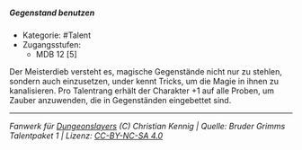 <!---
Dies ist ein Fanwerk für DUNGEONSLAYERS (C) von Christian Kennig

Quellen:      [Bruder Grimms Talentpaket 1](https://www.f-space.de/ds4/downloads.html)
              [Talentbeschreibungen](https://www.f-space.de/ds4/tools-talentcards.html)
License:      [CC-BY-NC-SA 4.0](https://creativecommons.org/licenses/by-nc-sa/4.0/deed.de)
Richtlinien:  [Fanwerkrichtlinien](https://www.dungeonslayers.net/fanwerk-richtlinien/)
Autor:        Zauberlehrling
-->

  
##### Gegenstand benutzen  
- Kategorie: #Talent  
- Zugangsstufen:  
  - MDB 12 [5]  

Der Meisterdieb versteht es, magische Gegenstände nicht nur zu stehlen, sondern auch einzusetzen, under kennt Tricks, um die Magie in ihnen zu kanalisieren. Pro Talentrang erhält der Charakter +1 auf alle Proben, um Zauber anzuwenden, die in Gegenständen eingebettet sind.


___  
*Fanwerk für [Dungeonslayers](https://www.dungeonslayers.net/) (C) Christian Kennig | Quelle: Bruder Grimms Talentpaket 1 | Lizenz: [CC-BY-NC-SA 4.0](https://creativecommons.org/licenses/by-nc-sa/4.0/deed.de)*  